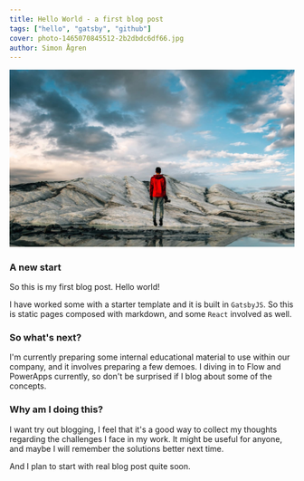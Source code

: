 ```yaml
---
title: Hello World - a first blog post
tags: ["hello", "gatsby", "github"]
cover: photo-1465070845512-2b2dbdc6df66.jpg
author: Simon Ågren
---
```




![](./photo-1465070845512-2b2dbdc6df66.jpg)

### A new start
So this is my first blog post. Hello world! 

I have worked some with a starter template and it is built in `GatsbyJS`. So this is static pages composed with markdown, and some `React` involved as well.

### So what's next?
I'm currently preparing some internal educational material to use within our company, and it involves preparing a few demoes. I diving in to Flow and PowerApps currently, so don't be surprised if I blog about some of the concepts.

### Why am I doing this?
I want try out blogging, I feel that it's a good way to collect my thoughts regarding the challenges I face in my work. It might be useful for anyone, and maybe I will remember the solutions better next time.

And I plan to start with real blog post quite soon.

